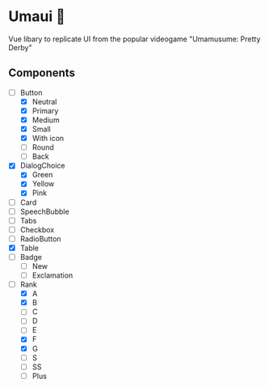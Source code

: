 # Umaui 🐎

Vue libary to replicate UI from the popular videogame "Umamusume: Pretty Derby"

## Components

- [ ] Button
  - [x] Neutral
  - [x] Primary
  - [x] Medium
  - [x] Small
  - [x] With icon
  - [ ] Round
  - [ ] Back
- [x] DialogChoice
  - [x] Green
  - [x] Yellow
  - [x] Pink
- [ ] Card
- [ ] SpeechBubble
- [ ] Tabs
- [ ] Checkbox
- [ ] RadioButton
- [x] Table
- [ ] Badge
  - [ ] New
  - [ ] Exclamation
- [ ] Rank
  - [x] A
  - [x] B
  - [ ] C
  - [ ] D
  - [ ] E
  - [x] F
  - [x] G
  - [ ] S
  - [ ] SS
  - [ ] Plus
